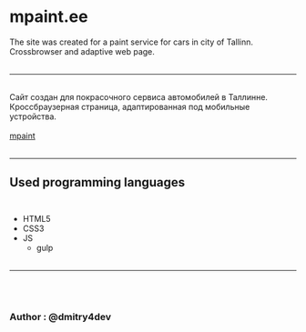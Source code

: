 # **mpaint.ee**
The site was created for a paint service for cars in city of Tallinn.<br>
Crossbrowser and adaptive web page.
<br><br>
____
<br>Сайт создан для покрасочного сервиса автомобилей в Таллинне.<br>
Кроссбраузерная страница, адаптированная под мобильные устройства.<br><br>
[mpaint](https://mpaint.ee/)<br><br>
____

## Used programming languages<br><br>
+ HTML5
+ CSS3
+ JS
  + gulp
<br><br>
____
  
<br><br>
### Author : @dmitry4dev

